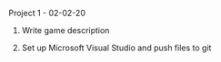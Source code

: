 Project 1 - 02-02-20

1. Write game description 



2. Set up Microsoft Visual Studio and push files to git 
